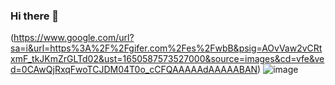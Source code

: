 ### Hi there 👋

<!--
**aranajk/aranajk** is a ✨ _special_ ✨ repository because its `README.md` (this file) appears on your GitHub profile.

Here are some ideas to get you started:

- 🔭 I’m currently working on ...
- 🌱 I’m currently learning ...
- 👯 I’m looking to collaborate on ...
- 🤔 I’m looking for help with ...
- 💬 Ask me about ...
- 📫 How to reach me: ...
- 😄 Pronouns: ...
- ⚡ Fun fact: ...
-->
(https://www.google.com/url?sa=i&url=https%3A%2F%2Fgifer.com%2Fes%2FwbB&psig=AOvVaw2vCRtxmF_tkJKmZrGLTd02&ust=1650587573527000&source=images&cd=vfe&ved=0CAwQjRxqFwoTCJDM04T0o_cCFQAAAAAdAAAAABAN)
![image](https://user-images.githubusercontent.com/104057685/164347415-6c532ead-6f1e-47f2-9bef-751f2ff8eb8b.png)
